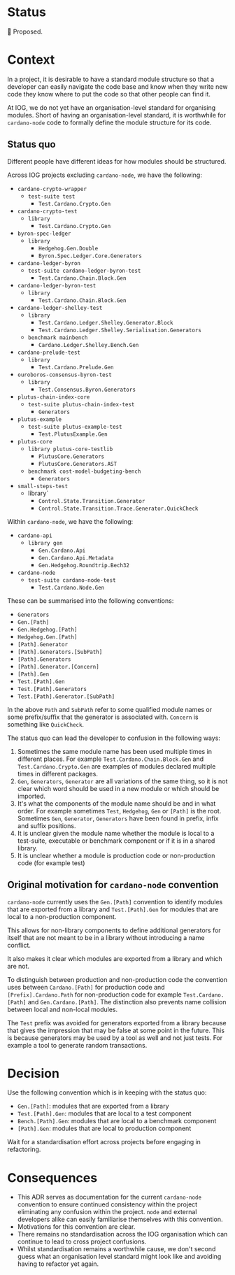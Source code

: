 # Status

📜 Proposed.

# Context

In a project, it is desirable to have a standard module structure so that a developer can easily navigate the code base and know when they write new code they know where to put the code so that other people can find it.

At IOG, we do not yet have an organisation-level standard for organising modules.  Short of having an organisation-level standard, it is worthwhile for `cardano-node` code to formally define the module structure for its code.

## Status quo

Different people have different ideas for how modules should be structured.

Across IOG projects excluding `cardano-node`, we have the following:

* `cardano-crypto-wrapper`
  * `test-suite test`
    * `Test.Cardano.Crypto.Gen`
* `cardano-crypto-test`
  * `library`
    * `Test.Cardano.Crypto.Gen`
* `byron-spec-ledger`
  * `library`
    * `Hedgehog.Gen.Double`
    * `Byron.Spec.Ledger.Core.Generators`
* `cardano-ledger-byron`
  * `test-suite cardano-ledger-byron-test`
    * `Test.Cardano.Chain.Block.Gen`
* `cardano-ledger-byron-test`
  * `library`
    * `Test.Cardano.Chain.Block.Gen`
* `cardano-ledger-shelley-test`
  * `library`
    * `Test.Cardano.Ledger.Shelley.Generator.Block`
    * `Test.Cardano.Ledger.Shelley.Serialisation.Generators`
  * `benchmark mainbench`
    * `Cardano.Ledger.Shelley.Bench.Gen`
* `cardano-prelude-test`
  * `library`
    * `Test.Cardano.Prelude.Gen`
* `ouroboros-consensus-byron-test`
  * `library`
    * `Test.Consensus.Byron.Generators`
* `plutus-chain-index-core`
  * `test-suite plutus-chain-index-test`
    * `Generators`
* `plutus-example`
  * `test-suite plutus-example-test`
    * `Test.PlutusExample.Gen`
* `plutus-core`
  * `library plutus-core-testlib`
    * `PlutusCore.Generators`
    * `PlutusCore.Generators.AST`
  * `benchmark cost-model-budgeting-bench`
    * `Generators`
* `small-steps-test`
  * library`
    * `Control.State.Transition.Generator`
    * `Control.State.Transition.Trace.Generator.QuickCheck`

Within `cardano-node`, we have the following:

* `cardano-api`
  * `library gen`
    * `Gen.Cardano.Api`
    * `Gen.Cardano.Api.Metadata`
    * `Gen.Hedgehog.Roundtrip.Bech32`
* `cardano-node`
  * `test-suite cardano-node-test`
    * `Test.Cardano.Node.Gen`

These can be summarised into the following conventions:

* `Generators`
* `Gen.[Path]`
* `Gen.Hedgehog.[Path]`
* `Hedgehog.Gen.[Path]`
* `[Path].Generator`
* `[Path].Generators.[SubPath]`
* `[Path].Generators`
* `[Path].Generator.[Concern]`
* `[Path].Gen`
* `Test.[Path].Gen`
* `Test.[Path].Generators`
* `Test.[Path].Generator.[SubPath]`

In the above `Path` and `SubPath` refer to some qualified module names or some prefix/suffix that the generator is associated with.  `Concern` is something like `QuickCheck`.

The status quo can lead the developer to confusion in the following ways:

1. Sometimes the same module name has been used multiple times in different places.  For example `Test.Cardano.Chain.Block.Gen` and `Test.Cardano.Crypto.Gen` are examples of modules declared multiple times in different packages.
2. `Gen`, `Generators`, `Generator` are all variations of the same thing, so it is not clear which word should be used in a new module or which should be imported.
3. It's what the components of the module name should be and in what order.  For example sometimes `Test`, `Hedgehog`, `Gen` or `[Path]` is the root.  Sometimes `Gen`, `Generator`, `Generators` have been found in prefix, infix and suffix positions.
4. It is unclear given the module name whether the module is local to a test-suite, executable or benchmark component or if it is in a shared library.
5. It is unclear whether a module is production code or non-production code (for example test)

## Original motivation for `cardano-node` convention

`cardano-node` currently uses the `Gen.[Path]` convention to identify modules that are exported from a library and `Test.[Path].Gen` for modules that are local to a non-production component.

This allows for non-library components to define additional generators for itself that are not meant to be in a library without introducing a name conflict.

It also makes it clear which modules are exported from a library and which are not.

To distinguish between production and non-production code the convention uses between `Cardano.[Path]` for production code and `[Prefix].Cardano.Path` for non-production code for example `Test.Cardano.[Path]` and `Gen.Cardano.[Path]`.  The distinction also prevents name collision between local and non-local modules.

The `Test` prefix was avoided for generators exported from a library because that gives the impression that may be false at some point in the future.  This is because generators may be used by a tool as well and not just tests.  For example a tool to generate random transactions.

# Decision

Use the following convention which is in keeping with the status quo:

* `Gen.[Path]`: modules that are exported from a library
* `Test.[Path].Gen`: modules that are local to a test component
* `Bench.[Path].Gen`: modules that are local to a benchmark component
* `[Path].Gen`: modules that are local to production component

Wait for a standardisation effort across projects before engaging in refactoring.

# Consequences

* This ADR serves as documentation for the current `cardano-node` convention to ensure continued consistency within the project eliminating any confusion within the project.  `node` and external developers alike can easily familiarise themselves with this convention.
* Motivations for this convention are clear.
* There remains no standardisation across the IOG organisation which can continue to lead to cross project confusions.
* Whilst standardisation remains a worthwhile cause, we don't second guess what an organisation level standard might look like and avoiding having to refactor yet again.